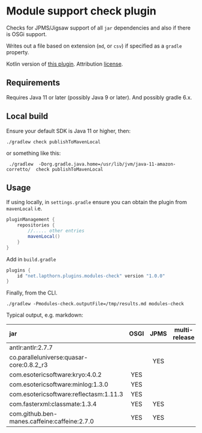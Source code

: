 # Module support check plugin

Checks for JPMS/Jigsaw support of all `jar` dependencies and also if there is OSGi support.

Writes out a file based on extension (`md`, or `csv`) if specified as a `gradle` property.

Kotlin version of [this plugin](https://github.com/woggioni/my-gradle-plugins/blob/master/jpms-check).
Attribution [license](licenses/woggioni.md).

## Requirements

Requires Java 11 or later (possibly Java 9 or later).  And possibly gradle 6.x.

## Local build

Ensure your default SDK is Java 11 or higher, then:

```shell script
./gradlew check publishToMavenLocal
```

or something like this:

```shell script
 ./gradlew  -Dorg.gradle.java.home=/usr/lib/jvm/java-11-amazon-corretto/  check publishToMavenLocal
```

## Usage

If using locally, in `settings.gradle` ensure you can obtain the plugin from `mavenLocal`
i.e.

```groovy
pluginManagement {
    repositories {
        //..... other entries
        mavenLocal()
    }
}
```

Add in `build.gradle`

```groovy
plugins {
    id "net.lapthorn.plugins.modules-check" version "1.0.0"
}
```

Finally, from the CLI.

```shell script
./gradlew -Pmodules-check.outputFile=/tmp/results.md modules-check
```

Typical output, e.g. markdown:

jar|OSGI|JPMS|multi-release|`module-info.class`|`Automatic-Module-Name`
:--|:--:|:--:|:-----------:|:-----------------:|:---------------------:
antlr:antlr:2.7.7|||||
co.paralleluniverse:quasar-core:0.8.2_r3||YES||YES|co.paralleluniverse.quasar.core
com.esotericsoftware:kryo:4.0.2|YES||||
com.esotericsoftware:minlog:1.3.0|YES||||
com.esotericsoftware:reflectasm:1.11.3|YES||||
com.fasterxml:classmate:1.3.4|YES|YES|||com.fasterxml.classmate
com.github.ben-manes.caffeine:caffeine:2.7.0|YES|YES|||com.github.benmanes.caffeine
